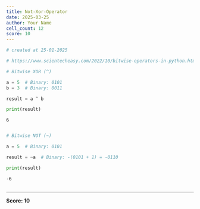 ```yaml
---
title: Not-Xor-Operator
date: 2025-03-25
author: Your Name
cell_count: 12
score: 10
---
```


```python
# created at 25-01-2025
```


```python
# https://www.scientecheasy.com/2022/10/bitwise-operators-in-python.html/
```


```python
# Bitwise XOR (^)
```


```python
a = 5  # Binary: 0101
b = 3  # Binary: 0011
```


```python
result = a ^ b
```


```python
print(result)
```

    6



```python

```


```python
# Bitwise NOT (~)
```


```python
a = 5  # Binary: 0101
```


```python
result = ~a  # Binary: -(0101 + 1) = -0110
```


```python
print(result)
```

    -6



```python

```


---
**Score: 10**
